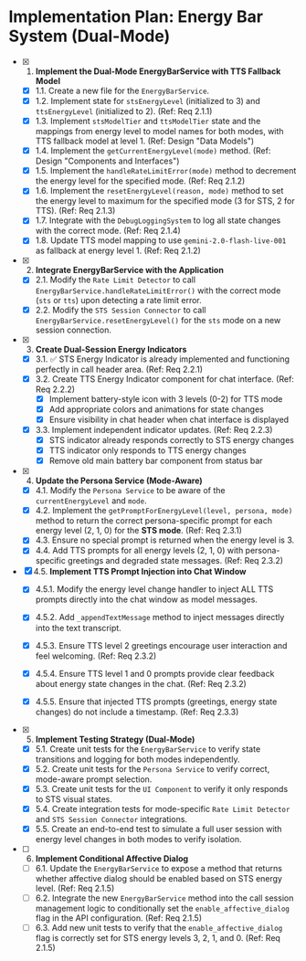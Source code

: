 # Implementation Plan: Energy Bar System (Dual-Mode)

- [x] 1. **Implement the Dual-Mode EnergyBarService with TTS Fallback Model**
  - [x] 1.1. Create a new file for the `EnergyBarService`.
  - [x] 1.2. Implement state for `stsEnergyLevel` (initialized to 3) and `ttsEnergyLevel` (initialized to 2). (Ref: Req 2.1.1)
  - [x] 1.3. Implement `stsModelTier` and `ttsModelTier` state and the mappings from energy level to model names for both modes, with TTS fallback model at level 1. (Ref: Design "Data Models")
  - [x] 1.4. Implement the `getCurrentEnergyLevel(mode)` method. (Ref: Design "Components and Interfaces")
  - [x] 1.5. Implement the `handleRateLimitError(mode)` method to decrement the energy level for the specified mode. (Ref: Req 2.1.2)
  - [x] 1.6. Implement the `resetEnergyLevel(reason, mode)` method to set the energy level to maximum for the specified mode (3 for STS, 2 for TTS). (Ref: Req 2.1.3)
  - [x] 1.7. Integrate with the `DebugLoggingSystem` to log all state changes with the correct mode. (Ref: Req 2.1.4)
  - [x] 1.8. Update TTS model mapping to use `gemini-2.0-flash-live-001` as fallback at energy level 1. (Ref: Req 2.1.2)

- [x] 2. **Integrate EnergyBarService with the Application**
  - [x] 2.1. Modify the `Rate Limit Detector` to call `EnergyBarService.handleRateLimitError()` with the correct mode (`sts` or `tts`) upon detecting a rate limit error.
  - [x] 2.2. Modify the `STS Session Connector` to call `EnergyBarService.resetEnergyLevel()` for the `sts` mode on a new session connection.

- [x] 3. **Create Dual-Session Energy Indicators**
  - [x] 3.1. ✅ STS Energy Indicator is already implemented and functioning perfectly in call header area. (Ref: Req 2.2.1)
  - [x] 3.2. Create TTS Energy Indicator component for chat interface. (Ref: Req 2.2.2)
    - [x] Implement battery-style icon with 3 levels (0-2) for TTS mode
    - [x] Add appropriate colors and animations for state changes
    - [x] Ensure visibility in chat header when chat interface is displayed
  - [x] 3.3. Implement independent indicator updates. (Ref: Req 2.2.3)
    - [x] STS indicator already responds correctly to STS energy changes
    - [x] TTS indicator only responds to TTS energy changes
    - [x] Remove old main battery bar component from status bar

- [x] 4. **Update the Persona Service (Mode-Aware)**
  - [x] 4.1. Modify the `Persona Service` to be aware of the `currentEnergyLevel` and `mode`.
  - [x] 4.2. Implement the `getPromptForEnergyLevel(level, persona, mode)` method to return the correct persona-specific prompt for each energy level (2, 1, 0) for the **STS mode**. (Ref: Req 2.3.1)
  - [x] 4.3. Ensure no special prompt is returned when the energy level is 3.
  - [x] 4.4. Add TTS prompts for all energy levels (2, 1, 0) with persona-specific greetings and degraded state messages. (Ref: Req 2.3.2)

- [x] 4.5. **Implement TTS Prompt Injection into Chat Window**
  - [x] 4.5.1. Modify the energy level change handler to inject ALL TTS prompts directly into the chat window as model messages.
  - [x] 4.5.2. Add `_appendTextMessage` method to inject messages directly into the text transcript.
  - [x] 4.5.3. Ensure TTS level 2 greetings encourage user interaction and feel welcoming. (Ref: Req 2.3.2)
  - [x] 4.5.4. Ensure TTS level 1 and 0 prompts provide clear feedback about energy state changes in the chat. (Ref: Req 2.3.2)

  - [x] 4.5.5. Ensure that injected TTS prompts (greetings, energy state changes) do not include a timestamp. (Ref: Req 2.3.3)
- [x] 5. **Implement Testing Strategy (Dual-Mode)**
  - [x] 5.1. Create unit tests for the `EnergyBarService` to verify state transitions and logging for both modes independently.
  - [x] 5.2. Create unit tests for the `Persona Service` to verify correct, mode-aware prompt selection.
  - [x] 5.3. Create unit tests for the `UI Component` to verify it only responds to STS visual states.
  - [x] 5.4. Create integration tests for mode-specific `Rate Limit Detector` and `STS Session Connector` integrations.
  - [x] 5.5. Create an end-to-end test to simulate a full user session with energy level changes in both modes to verify isolation.
- [ ] 6. **Implement Conditional Affective Dialog**
  - [ ] 6.1. Update the `EnergyBarService` to expose a method that returns whether affective dialog should be enabled based on STS energy level. (Ref: Req 2.1.5)
  - [ ] 6.2. Integrate the new `EnergyBarService` method into the call session management logic to conditionally set the `enable_affective_dialog` flag in the API configuration. (Ref: Req 2.1.5)
  - [ ] 6.3. Add new unit tests to verify that the `enable_affective_dialog` flag is correctly set for STS energy levels 3, 2, 1, and 0. (Ref: Req 2.1.5)